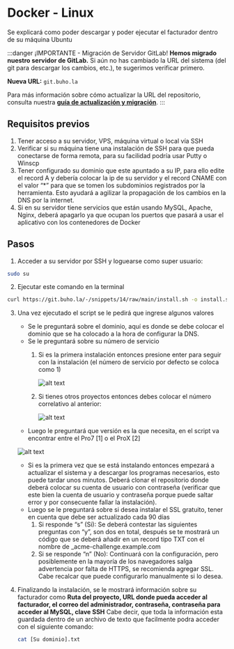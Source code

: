 # Docker - Linux

Se explicará como poder descargar y poder ejecutar el facturador dentro de su máquina Ubuntu

:::danger ¡IMPORTANTE - Migración de Servidor GitLab!
**Hemos migrado nuestro servidor de GitLab.** Si aún no has cambiado la URL del sistema (del git para descargar los cambios, etc.), te sugerimos verificar primero.

**Nueva URL:** `git.buho.la`

Para más información sobre cómo actualizar la URL del repositorio, consulta nuestra **[guía de actualización y migración](https://manual.uio.la/Pro7/devs/instalacion/Actualizar-Migrar)**.
:::

## Requisitos previos

1.	Tener acceso a su servidor, VPS, máquina virtual o local vía SSH
2.	Verificar si su máquina tiene una instalación de SSH para que pueda conectarse de forma remota, para su facilidad podría usar Putty o Winscp
3.	Tener configurado su dominio que este apuntado a su IP, para ello edite el record A y debería colocar la ip de su servidor y el record CNAME con el valor “*” para que se tomen los subdominios registrados por la herramienta. Esto ayudará a agilizar la propagación de los cambios en la DNS por la internet.
4.	Si en su servidor tiene servicios que están usando MySQL, Apache, Nginx, deberá apagarlo ya que ocupan los puertos que pasará a usar el aplicativo con los contenedores de Docker

## Pasos 

1. Acceder a su servidor por SSH y loguearse como super usuario:
 ```bash
 sudo su
 ```

2. Ejecutar este comando en la terminal 
 ```bash
 curl https://git.buho.la/-/snippets/14/raw/main/install.sh -o install.sh && chmod +x install.sh && ./install.sh 
 ```

3. Una vez ejecutado el script se le pedirá que ingrese algunos valores
    * Se le preguntará sobre el dominio, aquí es donde se debe colocar el dominio que se ha colocado a la hora de configurar la DNS.
    * Se le preguntará sobre su número de servicio
        1. Si es la primera instalación entonces presione enter para seguir con la instalación (el número de servicio por defecto se coloca como 1)

            ![alt text](img/number-service-1.png)
        2. Si tienes otros proyectos entonces debes colocar el número correlativo al anterior:

            ![alt text](img/number-service-2.png)
    * Luego le preguntará que versión es la que necesita, en el script va encontrar entre el Pro7 [1] o el ProX [2]

     ![alt text](img/instalacion-facturador-linux.png)
    * Si es la primera vez que se está instalando entonces empezará a actualizar el sistema y a descargar los programas necesarios, esto puede tardar unos minutos. Deberá clonar el repositorio donde deberá colocar su cuenta de usuario con contraseña (verificar que este bien la cuenta de usuario y contraseña porque puede saltar error y por consecuente fallar la instalación).
    * Luego se le preguntará sobre si desea instalar el SSL gratuito, tener en cuenta que debe ser actualizado cada 90 días
        1. Si responde “s” (Si): Se deberá contestar las siguientes preguntas con “y”, son dos en total, después se te mostrará un código que se deberá añadir en un record tipo TXT con el nombre de _acme-challenge.example.com
        2. Si se responde “n” (No): Continuará con la configuración, pero posiblemente en la mayoría de los navegadores salga advertencia por falta de HTTPS, se recomienda agregar SSL. Cabe recalcar que puede configurarlo manualmente si lo desea.

4. Finalizando la instalación, se le mostrará información sobre su facturador como **Ruta del proyecto, URL donde pueda acceder al facturador, el correo del administrador, contraseña, contraseña para acceder al MySQL, clave SSH**
    Cabe decir, que toda la información esta guardada dentro de un archivo de texto que facilmente podra acceder con el siguiente comando: 
    ```bash
    cat [Su dominio].txt
    ```
